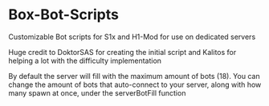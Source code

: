 # Box-Bot-Scripts
Customizable Bot scripts for S1x and H1-Mod for use on dedicated servers

Huge credit to DoktorSAS for creating the initial script and Kalitos for helping a lot with the difficulty implementation


By default the server will fill with the maximum amount of bots (18). You can change the amount of bots that auto-connect to your server, along with how many spawn at once, under the serverBotFill function
